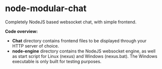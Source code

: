 # node-modular-chat
Completely NodeJS based websocket chat, with simple frontend.

**Code overview:**
* **Chat** directory contains frontend files to be displayed through your HTTP server of choice.
* **node-engine** directory contains the NodeJS websocket engine, as well as start script for Linux (nexus) and Windows (nexus.bat).
The Windows executable is only built for testing purposes.